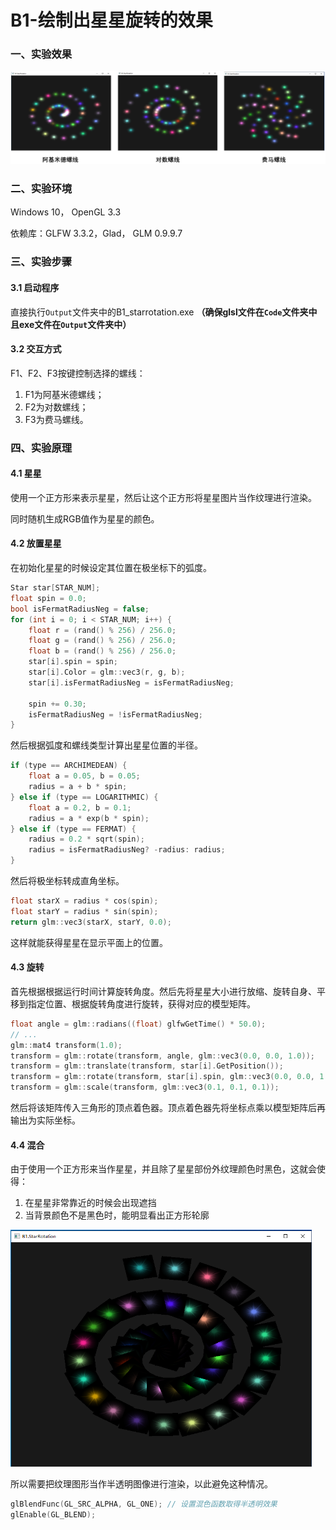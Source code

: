 # B1-绘制出星星旋转的效果

### 一、实验效果

![result](Report/result.png)



### 二、实验环境

Windows 10， OpenGL 3.3

依赖库：GLFW 3.3.2，Glad， GLM 0.9.9.7



### 三、实验步骤

#### 3.1 启动程序

直接执行``Output``文件夹中的B1_starrotation.exe
**（确保glsl文件在``Code``文件夹中且exe文件在``Output``文件夹中）**

#### 3.2 交互方式

F1、F2、F3按键控制选择的螺线：

1. F1为阿基米德螺线；
2. F2为对数螺线；
3. F3为费马螺线。



### 四、实验原理

#### 4.1 星星

使用一个正方形来表示星星，然后让这个正方形将星星图片当作纹理进行渲染。

同时随机生成RGB值作为星星的颜色。

#### 4.2 放置星星

在初始化星星的时候设定其位置在极坐标下的弧度。

```c++
Star star[STAR_NUM];
float spin = 0.0;
bool isFermatRadiusNeg = false;
for (int i = 0; i < STAR_NUM; i++) {
    float r = (rand() % 256) / 256.0;
    float g = (rand() % 256) / 256.0;
    float b = (rand() % 256) / 256.0;
    star[i].spin = spin;
    star[i].Color = glm::vec3(r, g, b);
    star[i].isFermatRadiusNeg = isFermatRadiusNeg;

    spin += 0.30;
    isFermatRadiusNeg = !isFermatRadiusNeg;
}
```

然后根据弧度和螺线类型计算出星星位置的半径。

```c++
if (type == ARCHIMEDEAN) {
	float a = 0.05, b = 0.05;
	radius = a + b * spin;
} else if (type == LOGARITHMIC) {
	float a = 0.2, b = 0.1;
	radius = a * exp(b * spin);
} else if (type == FERMAT) {
	radius = 0.2 * sqrt(spin);
	radius = isFermatRadiusNeg? -radius: radius;
}
```

然后将极坐标转成直角坐标。

```c++
float starX = radius * cos(spin);
float starY = radius * sin(spin);
return glm::vec3(starX, starY, 0.0);
```

这样就能获得星星在显示平面上的位置。

#### 4.3 旋转

首先根据根据运行时间计算旋转角度。然后先将星星大小进行放缩、旋转自身、平移到指定位置、根据旋转角度进行旋转，获得对应的模型矩阵。

```c++
float angle = glm::radians((float) glfwGetTime() * 50.0);
// ...
glm::mat4 transform(1.0);
transform = glm::rotate(transform, angle, glm::vec3(0.0, 0.0, 1.0));
transform = glm::translate(transform, star[i].GetPosition());
transform = glm::rotate(transform, star[i].spin, glm::vec3(0.0, 0.0, 1.0));
transform = glm::scale(transform, glm::vec3(0.1, 0.1, 0.1));
```

然后将该矩阵传入三角形的顶点着色器。顶点着色器先将坐标点乘以模型矩阵后再输出为实际坐标。

#### 4.4 混合

由于使用一个正方形来当作星星，并且除了星星部份外纹理颜色时黑色，这就会使得：

1. 在星星非常靠近的时候会出现遮挡
2. 当背景颜色不是黑色时，能明显看出正方形轮廓

<img src="Report/no_blend.png" alt="未使用混合的情况" style="zoom:60%;" />

所以需要把纹理图形当作半透明图像进行渲染，以此避免这种情况。

```c++
glBlendFunc(GL_SRC_ALPHA, GL_ONE); // 设置混色函数取得半透明效果
glEnable(GL_BLEND);
```